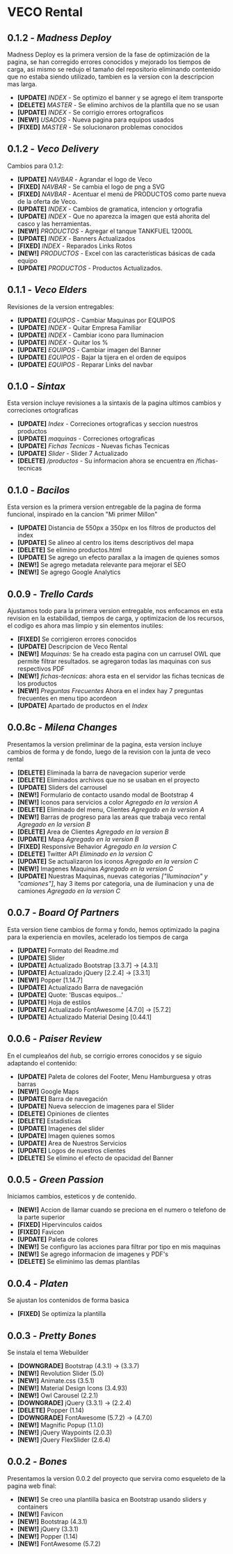# VECO Rental

## 0.1.2 - *Madness Deploy*

Madness Deploy es la primera version de la fase de optimización de la pagina, se han corregido errores conocidos y mejorado los tiempos de carga, asi mismo se redujo el tamaño del repositorio eliminando contenido que no estaba siendo utilizado, tambien es la version con la descripcion mas larga.

* **[UPDATE]** *INDEX* - Se optimizo el banner y se agrego el item transporte
* **[DELETE]** *MASTER* - Se elimino archivos de la plantilla que no se usan
* **[UPDATE]** *INDEX* - Se corrigio errores ortograficos
* **[NEW!]** *USADOS* - Nueva pagina para equipos usados
* **[FIXED]** *MASTER* - Se solucionaron problemas conocidos

## 0.1.2 - *Veco Delivery*

Cambios para 0.1.2:

* **[UPDATE]** *NAVBAR* - Agrandar el logo de Veco
* **[FIXED]** *NAVBAR* - Se cambia el logo de png a SVG
* **[FIXED]** *NAVBAR* - Acentuar el menú de PRODUCTOS como parte nueva de la oferta de Veco.
* **[UPDATE]** *INDEX* - Cambios de gramatica, intencion y ortografia
* **[UPDATE]** *INDEX* - Que no aparezca la imagen que está ahorita del casco y las herramientas.
* **[NEW!]** *PRODUCTOS* - Agregar el tanque TANKFUEL 12000L
* **[UPDATE]** *INDEX* - Banners Actualizados
* **[FIXED]** *INDEX* - Reparados Links Rotos
* **[NEW!]** *PRODUCTOS* - Excel con las características básicas de cada equipo
* **[UPDATE]** *PRODUCTOS* - Productos Actualizados.

## 0.1.1 - *Veco Elders*

Revisiones de la version entregables:

* **[UPDATE]** *EQUIPOS* - Cambiar Maquinas por EQUIPOS
* **[UPDATE]** *INDEX* - Quitar Empresa Familiar
* **[UPDATE]** *INDEX* - Cambiar icono para Iluminacion
* **[UPDATE]** *INDEX* - Quitar los %
* **[UPDATE]** *EQUIPOS* - Cambiar imagen del Banner
* **[UPDATE]** *EQUIPOS* - Bajar la tijera en el orden de equipos
* **[UPDATE]** *EQUIPOS* - Reparar Links del navbar

## 0.1.0 - *Sintax*

Esta version incluye revisiones a la sintaxis de la pagina ultimos cambios y correciones ortograficas

* **[UPDATE]** *Index* - Correciones ortograficas y seccion nuestros productos
* **[UPDATE]** *maquinas* - Correciones ortograficas
* **[UPDATE]** *Fichas Tecnicas* - Nuevas fichas Tecnicas
* **[UPDATE]** *Slider* - Slider 7 Actualizado
* **[DELETE]** */productos* - Su informacion ahora se encuentra en /fichas-tecnicas

## 0.1.0 - *Bacilos*

Esta version es la primera version entregable de la pagina de forma funcional, inspirado en la cancion "Mi primer Millon"

* **[UPDATE]** Distancia de 550px a 350px en los filtros de productos del index
* **[UPDATE]** Se alineo al centro los items descriptivos del mapa
* **[DELETE]** Se elimino productos.html
* **[UPDATE]** Se agrego un efecto parallax a la imagen de quienes somos
* **[NEW!]** Se agrego metadata relevante para mejorar el SEO
* **[NEW!]** Se agrego Google Analytics

## 0.0.9 - *Trello Cards*

Ajustamos todo para la primera version entregable, nos enfocamos en esta revision en la estabilidad, tiempos de carga, y optimizacion de los recursos, el codigo es ahora mas limpio y sin elementos inutiles:

* **[FIXED]** Se corrigieron errores conocidos
* **[UPDATE]** Descripcion de Veco Rental
* **[NEW!]** *Maquinas:* Se ha creado esta pagina con un carrusel OWL que permite filtrar resultados. se agregaron todas las maquinas con sus respectivos PDF
* **[NEW!]** *fichas-tecnicas:* ahora esta en el servidor las fichas tecnicas de los productos
* **[NEW!]** *Preguntas Frecuentes* Ahora en el index hay 7 preguntas frecuentes en menu tipo acordeon
* **[UPDATE]** Apartado de productos en el *Index*

## 0.0.8c - *Milena Changes*

Presentamos la version preliminar de la pagina, esta version incluye cambios de forma y de fondo, luego de la revision con la junta de veco rental

* **[DELETE]** Eliminada la barra de navegacion superior verde
* **[DELETE]** Eliminados archivos que no se usaban en el proyecto
* **[UPDATE]** Sliders del carrousel
* **[NEW!]** Formulario de contacto usando modal de Bootstrap 4
* **[NEW!]** Iconos para servicios a color *Agregado en la version A*
* **[DELETE]** Eliminado del menu, Clientes *Agregado en la version A*
* **[NEW!]** Barras de progreso para las areas que trabaja veco rental *Agregado en la version B*
* **[DELETE]** Area de Clientes *Agregado en la version B*
* **[UPDATE]** Mapa *Agregado en la version B*
* **[FIXED]** Responsive Behavior *Agregado en la version C*
* **[DELETE]** Twitter API *Eliminado en la version C*
* **[UPDATE]** Se actualizaron los iconos *Agregado en la version C*
* **[NEW!]** Imagenes Maquinas *Agregado en la version C*
* **[UPDATE]** Nuestras Maquinas, nuevas categorias _["Iluminacion" y "camiones"]_, hay 3 items por categoria, una de iluminacion y una de camiones *Agregado en la version C*

## 0.0.7 - *Board Of Partners*

Esta version tiene cambios de forma y fondo, hemos optimizado la pagina para la experiencia en moviles, acelerado los tiempos de carga

* **[UPDATE]** Formato del Readme.md
* **[UPDATE]** Slider
* **[UPDATE]** Actualizado Bootstrap [3.3.7] -> [4.3.1]
* **[UPDATE]** Actualizado jQuery [2.2.4] -> [3.3.1]
* **[NEW!]** Popper [1.14.7]
* **[UPDATE]** Actualizado Barra de navegación
* **[UPDATE]** Quote: 'Buscas equipos...'
* **[UPDATE]** Hoja de estilos
* **[UPDATE]** Actualizado FontAwesome [4.7.0] -> [5.7.2]
* **[UPDATE]** Actualizado Material Desing [0.44.1]

## 0.0.6 - *Paiser Review*

En el cumpleaños del ñub, se corrigio errores conocidos y se siguio adaptando el contenido:

* **[UPDATE]** Paleta de colores del Footer, Menu Hamburguesa y otras barras
* **[NEW!]** Google Maps
* **[UPDATE]** Barra de navegación
* **[UPDATE]** Nueva seleccion de imagenes para el Slider
* **[DELETE]** Opiniones de clientes
* **[DELETE]** Estadisticas
* **[UPDATE]** Imagenes del slider
* **[UPDATE]** Imagen quienes somos
* **[UPDATE]** Area de Nuestros Servicios
* **[UPDATE]** Logos de nuestros clientes
* **[DELETE]** Se elimino el efecto de opacidad del Banner

## 0.0.5 - *Green Passion*

Iniciamos cambios, esteticos y de contenido.

* **[NEW!]** Accion de llamar cuando se preciona en el numero o telefono de la parte superior
* **[FIXED]** Hipervinculos caidos
* **[FIXED]** Favicon
* **[UPDATE]** Paleta de colores
* **[NEW!]** Se configuro las acciones para filtrar por tipo en mis maquinas
* **[NEW!]** Se agrego informacion de imagenes y PDF's
* **[DELETE]** Se eliminimo las demas plantilas

## 0.0.4 - *Platen*

Se ajustan los contenidos de forma basica

* **[FIXED]** Se optimiza la plantilla

## 0.0.3 - *Pretty Bones*

Se instala el tema Webuilder

* **[DOWNGRADE]** Bootstrap (4.3.1) -> (3.3.7)
* **[NEW!]** Revolution Slider (5.0)
* **[NEW!]** Animate.css (3.5.1)
* **[NEW!]** Material Design Icons (3.4.93)
* **[NEW!]** Owl Carousel (2.2.1)
* **[DOWNGRADE]** jQuery (3.3.1) -> (2.2.4)
* **[DELETE]** Popper (1.14)
* **[DOWNGRADE]** FontAwesome (5.7.2) -> (4.7.0)
* **[NEW!]** Magnific Popup (1.1.0)
* **[NEW!]** jQuery Waypoints (2.0.3)
* **[NEW!]** jQuery FlexSlider (2.6.4)

## 0.0.2 - *Bones*

Presentamos la version 0.0.2 del proyecto que servira como esqueleto de la pagina web final:

* **[NEW!]** Se creo una plantilla basica en Bootstrap usando sliders y containers
* **[NEW!]** Favicon
* **[NEW!]** Bootstrap (4.3.1)
* **[NEW!]** jQuery (3.3.1)
* **[NEW!]** Popper (1.14)
* **[NEW!]** FontAwesome (5.7.2)